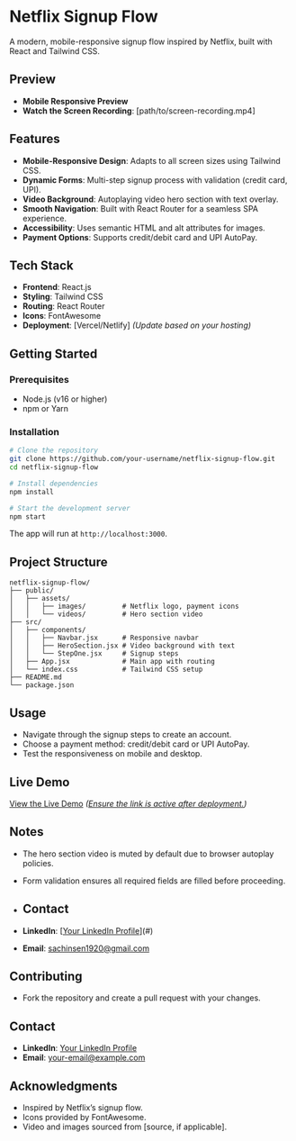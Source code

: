 # Netflix Signup Flow

A modern, mobile-responsive signup flow inspired by Netflix, built with React and Tailwind CSS.

## Preview
- **Mobile Responsive Preview**
- **Watch the Screen Recording**: [path/to/screen-recording.mp4]

## Features
- **Mobile-Responsive Design**: Adapts to all screen sizes using Tailwind CSS.
- **Dynamic Forms**: Multi-step signup process with validation (credit card, UPI).
- **Video Background**: Autoplaying video hero section with text overlay.
- **Smooth Navigation**: Built with React Router for a seamless SPA experience.
- **Accessibility**: Uses semantic HTML and alt attributes for images.
- **Payment Options**: Supports credit/debit card and UPI AutoPay.

## Tech Stack
- **Frontend**: React.js
- **Styling**: Tailwind CSS
- **Routing**: React Router
- **Icons**: FontAwesome
- **Deployment**: [Vercel/Netlify] *(Update based on your hosting)*

## Getting Started

### Prerequisites
- Node.js (v16 or higher)
- npm or Yarn

### Installation
```bash
# Clone the repository
git clone https://github.com/your-username/netflix-signup-flow.git
cd netflix-signup-flow

# Install dependencies
npm install

# Start the development server
npm start
```
The app will run at `http://localhost:3000`.

## Project Structure
```
netflix-signup-flow/
├── public/
│   ├── assets/
│   │   ├── images/         # Netflix logo, payment icons
│   │   └── videos/         # Hero section video
├── src/
│   ├── components/
│   │   ├── Navbar.jsx      # Responsive navbar
│   │   ├── HeroSection.jsx # Video background with text
│   │   └── StepOne.jsx     # Signup steps
│   ├── App.jsx             # Main app with routing
│   └── index.css           # Tailwind CSS setup
├── README.md
└── package.json
```

## Usage
- Navigate through the signup steps to create an account.
- Choose a payment method: credit/debit card or UPI AutoPay.
- Test the responsiveness on mobile and desktop.

## Live Demo
[View the Live Demo](#) *([Ensure the link is active after deployment.](https://netflix-clone-sachinsen7s-projects.vercel.app/))*

## Notes
- The hero section video is muted by default due to browser autoplay policies.
- Form validation ensures all required fields are filled before proceeding.

- ## Contact
- **LinkedIn**: [[Your LinkedIn Profile](https://www.linkedin.com/in/sachinsen1/)](#)
- **Email**: sachinsen1920@gmail.com


## Contributing
- Fork the repository and create a pull request with your changes.

## Contact
- **LinkedIn**: [Your LinkedIn Profile](#)
- **Email**: your-email@example.com

## Acknowledgments
- Inspired by Netflix’s signup flow.
- Icons provided by FontAwesome.
- Video and images sourced from [source, if applicable].
